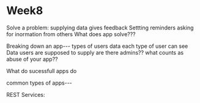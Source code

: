 # Week8

Solve a problem:
supplying data
gives feedback
Settting reminders
asking for inormation from others
What does app solve???

Breaking down an app---
types of users
data each type of user can see
Data users are supposed to supply
are there admins??
what counts as abuse of your app??

What do sucessfull apps do

common types of apps---

REST Services:









